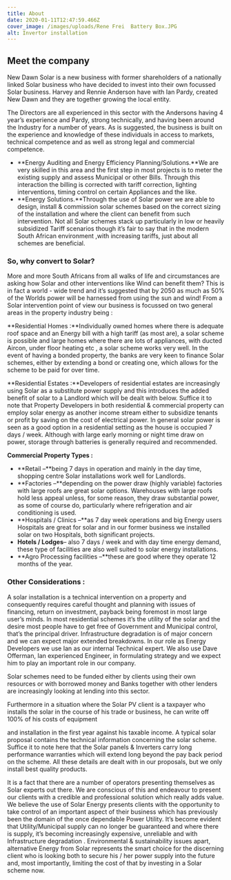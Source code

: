 ```yaml
---
title: About
date: 2020-01-11T12:47:59.466Z
cover_image: /images/uploads/Rene Frei  Battery Box.JPG
alt: Invertor installation
---
```

## [](http://localhost:8080/about#meet-the-company)Meet the company

New Dawn Solar is a new business with former shareholders of a nationally linked Solar business who have decided to invest into their own focussed Solar business. Harvey and Rennie Anderson have with Ian Pardy, created New Dawn and they are together growing the local entity.

The Directors are all experienced in this sector with the Andersons having 4 year’s experience and Pardy, strong technically, and having been around the Industry for a number of years. As is suggested, the business is built on the experience and knowledge of these individuals in access to markets, technical competence and as well as strong legal and commercial competence.

* **Energy Auditing and Energy Efficiency Planning/Solutions.**We are very skilled in this area and the first step in most projects is to meter the existing supply and assess Municipal or other Bills. Through this interaction the billing is corrected with tariff correction, lighting interventions, timing control on certain Appliances and the like.
* **Energy Solutions.**Through the use of Solar power we are able to design, install & commission solar schemes based on the correct sizing of the installation and where the client can benefit from such intervention. Not all Solar schemes stack up particularly in low or heavily subsidized Tariff scenarios though it’s fair to say that in the modern South African environment ,with increasing tariffs, just about all schemes are beneficial.

### [](http://localhost:8080/about#so-why-convert-to-solar)**So, why convert to Solar?**

More and more South Africans from all walks of life and circumstances are asking how Solar and other interventions like Wind can benefit them? This is in fact a world - wide trend and it’s suggested that by 2050 as much as 50% of the Worlds power will be harnessed from using the sun and wind! From a Solar intervention point of view our business is focussed on two general areas in the property industry being :

**Residential Homes :**Individually owned homes where there is adequate roof space and an Energy bill with a high tariff (as most are), a solar scheme is possible and large homes where there are lots of appliances, with ducted Aircon, under floor heating etc , a solar scheme works very well. In the event of having a bonded property, the banks are very keen to finance Solar schemes, either by extending a bond or creating one, which allows for the scheme to be paid for over time.

**Residential Estates :**Developers of residential estates are increasingly using Solar as a substitute power supply and this introduces the added benefit of solar to a Landlord which will be dealt with below. Suffice it to note that Property Developers in both residential & commercial property can employ solar energy as another income stream either to subsidize tenants or profit by saving on the cost of electrical power. In general solar power is seen as a good option in a residential setting as the house is occupied 7 days / week. Although with large early morning or night time draw on power, storage through batteries is generally required and recommended.

**Commercial Property Types :**​

* **Retail –**being 7 days in operation and mainly in the day time, shopping centre Solar installations work well for Landlords.
* **Factories –**depending on the power draw (highly variable) factories with large roofs are great solar options. Warehouses with large roofs hold less appeal unless, for some reason, they draw substantial power, as some of course do, particularly where refrigeration and air conditioning is used.
* **Hospitals / Clinics –**as 7 day week operations and big Energy users Hospitals are great for solar and in our former business we installed solar on two Hospitals, both significant projects.
* **Hotels / Lodges**– also 7 days / week and with day time energy demand, these type of facilities are also well suited to solar energy installations.
* **Agro Processing facilities –**these are good where they operate 12 months of the year.

### [](http://localhost:8080/about#other-considerations-)**Other Considerations :**

A solar installation is a technical intervention on a property and consequently requires careful thought and planning with issues of financing, return on investment, payback being foremost in most large user’s minds. In most residential schemes it’s the utility of the solar and the desire most people have to get free of Government and Municipal control, that’s the principal driver. Infrastructure degradation is of major concern and we can expect major extended breakdowns. In our role as Energy Developers we use Ian as our internal Technical expert. We also use Dave Offerman, Ian experienced Engineer, in formulating strategy and we expect him to play an important role in our company.

​Solar schemes need to be funded either by clients using their own resources or with borrowed money and Banks together with other lenders are increasingly looking at lending into this sector.

Furthermore in a situation where the Solar PV client is a taxpayer who installs the solar in the course of his trade or business, he can write off 100% of his costs of equipment

and installation in the first year against his taxable income. A typical solar proposal contains the technical information concerning the solar scheme. Suffice it to note here that the Solar panels & Inverters carry long performance warranties which will extend long beyond the pay back period on the scheme. All these details are dealt with in our proposals, but we only install best quality products.

It is a fact that there are a number of operators presenting themselves as Solar experts out there. We are conscious of this and endeavour to present our clients with a credible and professional solution which really adds value. We believe the use of Solar Energy presents clients with the opportunity to take control of an important aspect of their business which has previously been the domain of the once dependable Power Utility. It’s become evident that Utility/Municipal supply can no longer be guaranteed and where there is supply, it’s becoming increasingly expensive, unreliable and with Infrastructure degradation . Environmental & sustainability issues apart, alternative Energy from Solar represents the smart choice for the discerning client who is looking both to secure his / her power supply into the future and, most importantly, limiting the cost of that by investing in a Solar scheme now.
